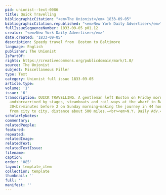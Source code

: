 ```yaml
---
pid: unionist--text-0086
title: Quick Travelling
bibliographicCitation: "<em>The Unionist</em> 1833-09-05"
bibliographicCitation.republished: "<em>New York Daily Advertiser</em>"
fullIssueSequenceNumber: 1833-09-05 p01.12
creator: "<em>New York Daily Advertiser</em>"
date.created: '1833-09-05'
description: Speedy travel from  Boston to Baltimore
language: English
publisher: The Unionist
IsPartOf: 
rights: https://creativecommons.org/publicdomain/mark/1.0/
source: The Unionist
subject: Miscellaneous Filler
type: Text
category: Unionist full issue 1833-09-05
article.type: 
volume: '1'
issue: '6'
transcription: QUICK TRAVELLING. A gentleman left Boston on Friday morning at 5 o’clock,
  and<br>arrived by stages, steamboats and rail-ways at the wharf in Baltimore at
  30<br>minutes before 2 on Sunday morning—making the journey in 44 hours and 40<br>minutes,
  from city to city, distance about 500 miles.—<br><em>N.Y. Daily Adv.</em>
scholarlyNotes: 
commentary: 
relatedPeople: 
featured: 
repeated: 
relatedImage: 
relatedText: 
relatedTextIssue: 
filename: 
caption: 
order: '085'
layout: template_item
collection: template
thumbnail: ''
full: ''
manifest: ''
---
```

